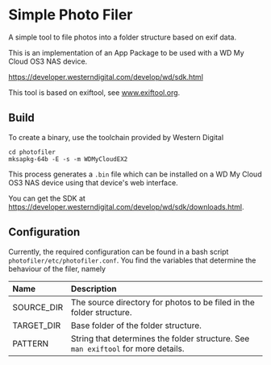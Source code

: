 # Simple Photo Filer
A simple tool to file photos into a folder structure based on exif data.

This is an implementation of an App Package to be used with a WD My Cloud OS3 NAS device.

https://developer.westerndigital.com/develop/wd/sdk.html

This tool is based on exiftool, see www.exiftool.org.

## Build
To create a binary, use the toolchain provided by Western Digital

```
cd photofiler
mksapkg-64b -E -s -m WDMyCloudEX2
```

This process generates a `.bin` file which can be installed on a WD My Cloud OS3 NAS device using 
that device's web interface.

You can get the SDK at https://developer.westerndigital.com/develop/wd/sdk/downloads.html. 

## Configuration

Currently, the required configuration can be found in a bash script `photofiler/etc/photofiler.conf`.
You find the variables that determine the behaviour of the filer, namely

| Name       | Description                                                                       |
|:-----------|:----------------------------------------------------------------------------------|
| SOURCE_DIR | The source directory for photos to be filed in the folder structure.              |
| TARGET_DIR | Base folder of the folder structure.                                              |
| PATTERN    | String that determines the folder structure. See `man exiftool` for more details. |
